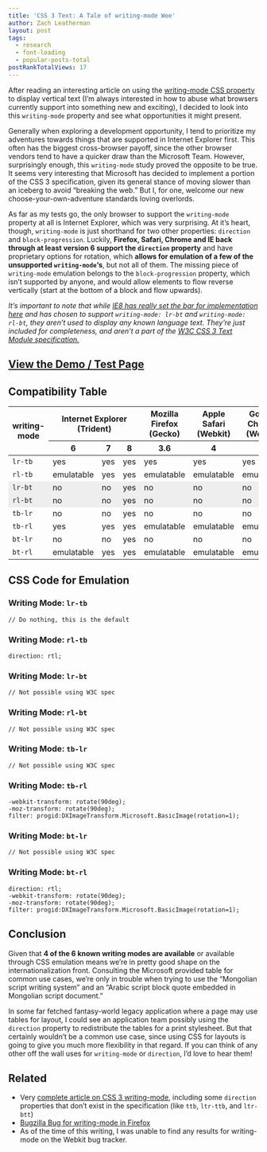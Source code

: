 ```yaml
---
title: 'CSS 3 Text: A Tale of writing-mode Woe'
author: Zach Leatherman
layout: post
tags:
  - research
  - font-loading
  - popular-posts-total
postRankTotalViews: 17
---
```


After reading an interesting article on using the [writing-mode CSS property][1] to display vertical text (I’m always interested in how to abuse what browsers currently support into something new and exciting), I decided to look into this `writing-mode` property and see what opportunities it might present.

 [1]: http://www.thecssninja.com/css/real-text-rotation-with-css

Generally when exploring a development opportunity, I tend to prioritize my adventures towards things that are supported in Internet Explorer first. This often has the biggest cross-browser payoff, since the other browser vendors tend to have a quicker draw than the Microsoft Team. However, surprisingly enough, this `writing-mode` study proved the opposite to be true. It seems very interesting that Microsoft has decided to implement a portion of the CSS 3 specification, given its general stance of moving slower than an iceberg to avoid “breaking the web.” But I, for one, welcome our new choose-your-own-adventure standards loving overlords.

As far as my tests go, the only browser to support the `writing-mode` property at all is Internet Explorer, which was very surprising. At it’s heart, though, `writing-mode` is just shorthand for two other properties: `direction` and `block-progression`. Luckily, **Firefox, Safari, Chrome and IE back through at least version 6 support the `direction` property** and have proprietary options for rotation, which **allows for emulation of a few of the unsupported `writing-mode`‘s**, but not all of them. The missing piece of `writing-mode` emulation belongs to the `block-progression` property, which isn’t supported by anyone, and would allow elements to flow reverse vertically (start at the bottom of a block and flow upwards).

*It’s important to note that while [IE8 has really set the bar for implementation here][2] and has chosen to support `writing-mode: lr-bt` and `writing-mode: rl-bt`, they aren’t used to display any known language text. They’re just included for completeness, and aren’t a part of the [W3C CSS 3 Text Module specification.][3]*

 [2]: http://blogs.msdn.com/ie/archive/2009/05/29/the-css-corner-writing-mode.aspx
 [3]: http://www.w3.org/TR/2003/CR-css3-text-20030514/

## [View the Demo / Test Page][4]

 [4]: http://zachleat.com/test/writing-mode/

## Compatibility Table

<table class="compatibility">
<thead>
<tr>
<th rowspan="2">writing-mode</th>
<th colspan="3">Internet Explorer<br>(Trident)</th>
<th>Mozilla Firefox<br>(Gecko)</th>
<th>Apple Safari<br>(Webkit)</th>
<th>Google Chrome<br>(Webkit)</th>
</tr>
<tr>
<th>6</th>
<th>7</th>
<th>8</th>
<th>3.6</th>
<th>4</th>
<th>4</th>
</tr>
</thead>
<tbody>
<tr>
<td><code>lr-tb</code></td>
<td class="yes">yes</td>
<td class="yes">yes</td>
<td class="yes">yes</td>
<td class="yes">yes</td>
<td class="yes">yes</td>
<td class="yes">yes</td>
</tr>
<tr>
<td><code>rl-tb</code></td>
<td class="emulate">emulatable</td>
<td class="yes">yes</td>
<td class="yes">yes</td>
<td class="emulate">emulatable</td>
<td class="emulate">emulatable</td>
<td class="emulate">emulatable</td>
</tr>
<tr style="background-color: #eee;">
<td><code>lr-bt</code></td>
<td class="no">no</td>
<td class="no">no</td>
<td class="yes">yes</td>
<td class="no">no</td>
<td class="no">no</td>
<td class="no">no</td>
</tr>
<tr style="background-color: #eee;">
<td><code>rl-bt</code></td>
<td class="no">no</td>
<td class="no">no</td>
<td class="yes">yes</td>
<td class="no">no</td>
<td class="no">no</td>
<td class="no">no</td>
</tr>
<tr>
<td><code>tb-lr</code></td>
<td class="no">no</td>
<td class="no">no</td>
<td class="yes">yes</td>
<td class="no">no</td>
<td class="no">no</td>
<td class="no">no</td>
</tr>
<tr>
<td><code>tb-rl</code></td>
<td class="yes">yes</td>
<td class="yes">yes</td>
<td class="yes">yes</td>
<td class="emulate">emulatable</td>
<td class="emulate">emulatable</td>
<td class="emulate">emulatable</td>
</tr>
<tr>
<td><code>bt-lr</code></td>
<td class="no">no</td>
<td class="no">no</td>
<td class="yes">yes</td>
<td class="no">no</td>
<td class="no">no</td>
<td class="no">no</td>
</tr>
<tr>
<td><code>bt-rl</code></td>
<td class="emulate">emulatable</td>
<td class="yes">yes</td>
<td class="yes">yes</td>
<td class="emulate">emulatable</td>
<td class="emulate">emulatable</td>
<td class="emulate">emulatable</td>
</tr>
</tbody>
</table>

## CSS Code for Emulation


### Writing Mode: `lr-tb`

    // Do nothing, this is the default

### Writing Mode: `rl-tb`

    direction: rtl;

### Writing Mode: `lr-bt`

    // Not possible using W3C spec

### Writing Mode: `rl-bt`

    // Not possible using W3C spec

### Writing Mode: `tb-lr`

    // Not possible using W3C spec

### Writing Mode: `tb-rl`

    -webkit-transform: rotate(90deg);
    -moz-transform: rotate(90deg);
    filter: progid:DXImageTransform.Microsoft.BasicImage(rotation=1);

### Writing Mode: `bt-lr`

    // Not possible using W3C spec

### Writing Mode: `bt-rl`

    direction: rtl;
    -webkit-transform: rotate(90deg);
    -moz-transform: rotate(90deg);
    filter: progid:DXImageTransform.Microsoft.BasicImage(rotation=1);

## Conclusion

Given that **4 of the 6 known writing modes are available** or available through CSS emulation means we’re in pretty good shape on the internationalization front. Consulting the Microsoft provided table for common use cases, we’re only in trouble when trying to use the “Mongolian script writing system” and an “Arabic script block quote embedded in Mongolian script document.”

In some far fetched fantasy-world legacy application where a page may use tables for layout, I could see an application team possibly using the `direction` property to redistribute the tables for a print stylesheet. But that certainly wouldn’t be a common use case, since using CSS for layouts is going to give you much more flexibility in that regard. If you can think of any other off the wall uses for `writing-mode` or `direction`, I’d love to hear them!

## Related

*   Very [complete article on CSS 3 writing-mode][5], including some `direction` properties that don’t exist in the specification (like `ttb`, `ltr-ttb`, and `ltr-btt`)
*   [Bugzilla Bug for writing-mode in Firefox][6]
*   As of the time of this writing, I was unable to find any results for writing-mode on the Webkit bug tracker.

 [5]: http://fantasai.inkedblade.net/style/discuss/vertical-text/#logical
 [6]: https://bugzilla.mozilla.org/show_bug.cgi?id=writing-mode
